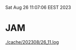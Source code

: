 Sat Aug 26 11:07:06 EEST 2023
# JAM
<a href='./cache/202308/26_11.log'>./cache/202308/26_11.log</a>
